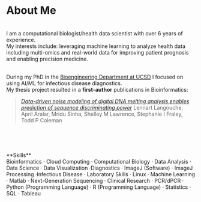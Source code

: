 # About Me

<br>
I am a computational biologist/health data scientist with over 6 years of experience.<br>
My interests include: leveraging machine learning to analyze health data including multi-omics and real-world data for improving patient prognosis and enabling precision medicine.<br><br>

During my PhD in the [Bioengineering Department at UCSD](https://be.ucsd.edu/) I focused on using AI/ML for infectious disease diagnostics.<br> 
My thesis project resulted in a **first-author** publications in Bioinformatics:<br>

> [*Data-driven noise modeling of digital DNA melting analysis enables prediction of sequence discriminating power*](https://doi.org/10.1093/bioinformatics/btaa1053) Lennart Langouche, April Aralar, Mridu Sinha, Shelley M Lawrence, Stephanie I Fraley, Todd P Coleman<br>
<br>

<p>&nbsp;</p>
**Skills**<br>
Bioinformatics · Cloud Computing · Computational Biology · Data Analysis · Data Science · Data Visualization ·Diagnostics · ImageJ (Software) · ImageJ Processing ·Infectious Disease · Laboratory Skills · Linux  · Machine Learning · Matlab · Next-Generation Sequencing · Clinical Research · PCR/dPCR · Python (Programming Language) ·  R (Programming Language) · Statistics · SQL · Tableau
